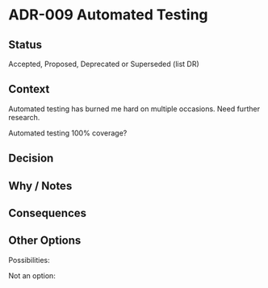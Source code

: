 # ADR-009 Automated Testing

## Status

Accepted, Proposed, Deprecated or Superseded (list DR)

## Context

Automated testing has burned me hard on multiple occasions. Need further research.

Automated testing 100% coverage?

## Decision



## Why / Notes



## Consequences



## Other Options

Possibilities:

Not an option:

